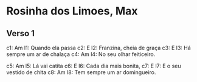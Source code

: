 # Rosinha dos Limoes, Max

## Verso 1

c1: Am
l1: Quando ela passa 
c2:                    E
l2: Franzina, cheia de graça
c3:                       E
l3: Há sempre um ar de chalaça
c4:                   Am
l4: No seu olhar feiticeiro.  

c5: Am
l5: Lá vai catita 
c6:                 E
l6: Cada dia mais bonita,
c7:                    E
l7: E o seu vestido de chita
c8:                       Am
l8: Tem sempre um ar domingueiro. 
